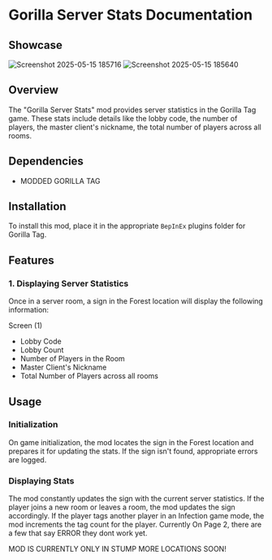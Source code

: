 # Gorilla Server Stats Documentation
## Showcase

![Screenshot 2025-05-15 185716](https://github.com/user-attachments/assets/05c5272f-f9ab-48d4-b728-7b0830602dfa)
![Screenshot 2025-05-15 185640](https://github.com/user-attachments/assets/69b14d66-2c4a-4a52-b20c-80246c128650)


## Overview
The "Gorilla Server Stats" mod provides server statistics in the Gorilla Tag game. These stats include details like the lobby code, the number of players, the master client's nickname, the total number of players across all rooms.

## Dependencies

- MODDED GORILLA TAG

## Installation

To install this mod, place it in the appropriate `BepInEx` plugins folder for Gorilla Tag.

## Features

### 1. Displaying Server Statistics

Once in a server room, a sign in the Forest location will display the following information:

Screen (1)
- Lobby Code
- Lobby Count
- Number of Players in the Room
- Master Client's Nickname
- Total Number of Players across all rooms

## Usage

### Initialization

On game initialization, the mod locates the sign in the Forest location and prepares it for updating the stats. If the sign isn't found, appropriate errors are logged.

### Displaying Stats

The mod constantly updates the sign with the current server statistics. If the player joins a new room or leaves a room, the mod updates the sign accordingly. If the player tags another player in an Infection game mode, the mod increments the tag count for the player.
Currently On Page 2, there are a few that say ERROR they dont work yet.

MOD IS CURRENTLY ONLY IN STUMP MORE LOCATIONS SOON!
